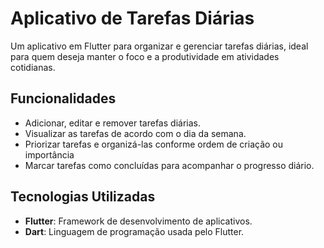 # Aplicativo de Tarefas Diárias

Um aplicativo em Flutter para organizar e gerenciar tarefas diárias, ideal para quem deseja manter o foco e a produtividade em atividades cotidianas.

## Funcionalidades

- Adicionar, editar e remover tarefas diárias.
- Visualizar as tarefas de acordo com o dia da semana.
- Priorizar tarefas e organizá-las conforme ordem de criação ou importância
- Marcar tarefas como concluídas para acompanhar o progresso diário.

## Tecnologias Utilizadas

- **Flutter**: Framework de desenvolvimento de aplicativos.
- **Dart**: Linguagem de programação usada pelo Flutter.
